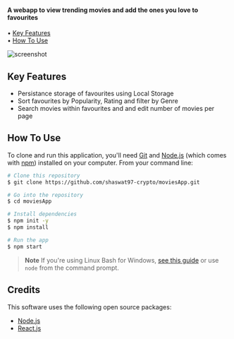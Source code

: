 
<h4 align="left">A webapp to view trending movies and add the ones you love to favourites</h4>

<p align="left">
 • <a href="#key-features">Key Features</a> <br>
 • <a href="#how-to-use">How To Use</a> 
</p>

![screenshot](https://github.com/shaswat97-crypto/media/blob/master/moviesApp.gif)

## Key Features

* Persistance storage of favourites using Local Storage
* Sort favourites by Popularity, Rating and filter by Genre
* Search movies within favourites and and edit number of movies per page


## How To Use

To clone and run this application, you'll need [Git](https://git-scm.com) and [Node.js](https://nodejs.org/en/download/) (which comes with [npm](http://npmjs.com)) installed on your computer. From your command line:

```bash
# Clone this repository
$ git clone https://github.com/shaswat97-crypto/moviesApp.git

# Go into the repository
$ cd moviesApp

# Install dependencies
$ npm init -y
$ npm install

# Run the app
$ npm start
```

> **Note**
> If you're using Linux Bash for Windows, [see this guide](https://www.howtogeek.com/261575/how-to-run-graphical-linux-desktop-applications-from-windows-10s-bash-shell/) or use `node` from the command prompt.

## Credits

This software uses the following open source packages:

- [Node.js](https://nodejs.org/)
- [React.js](https://react.dev/)


